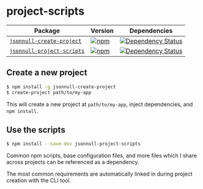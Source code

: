 # project-scripts

| Package | Version | Dependencies |
|---------|---------|--------------|
| [`jsonnull-create-project`](/packages/jsonnull-create-project) | [![npm](https://img.shields.io/npm/v/jsonnull-create-project.svg?maxAge=2592000)](https://www.npmjs.com/package/jsonnull-create-project) | [![Dependency Status](https://david-dm.org/jsonnull/project-scripts.svg?path=packages/jsonnull-create-project)](https://david-dm.org/jsonnull/project-scripts?path=packages/jsonnull-create-project) |
| [`jsonnull-project-scripts`](/packages/jsonnull-project-scripts) | [![npm](https://img.shields.io/npm/v/jsonnull-project-scripts.svg?maxAge=2592000)](https://www.npmjs.com/package/jsonnull-project-scripts) | [![Dependency Status](https://david-dm.org/jsonnull/project-scripts.svg?path=packages/jsonnull-project-scripts)](https://david-dm.org/jsonnull/project-scripts?path=packages/jsonnull-project-scripts) |

## Create a new project

```sh
$ npm install -g jsonnull-create-project
$ create-project path/to/my-app
``` 
This will create a new project at `path/to/my-app`, inject dependencies, and
`npm install`.

## Use the scripts

```sh
$ npm install --save-dev jsonnull-project-scripts
```

Common npm scripts, base configuration files, and more files which I share
across projects can be referenced as a dependency. 

The most common requirements are automatically linked in during project
creation with the CLI tool.
